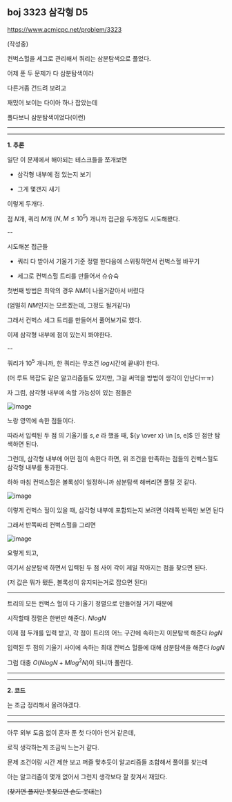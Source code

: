 boj 3323 삼각형 D5
-

https://www.acmicpc.net/problem/3323

(작성중)

컨벅스헐을 세그로 관리해서 쿼리는 삼분탐색으로 풀었다.

어제 푼 두 문제가 다 삼분탐색이라 

다른거좀 건드려 보려고 

재밌어 보이는 다이아 하나 잡았는데

풀다보니 삼분탐색이었다(이런)

----
----

**1. 추론**

일단 이 문제에서 해야되는 테스크들을 쪼개보면

- 삼각형 내부에 점 있는지 보기

- 그게 몇갠지 새기

이렇게 두개다.

점 $N$개, 쿼리 $M$개 $(N, M \le 10^5)$ 개니까 접근을 두개정도 시도해봤다.

--

시도해본 접근들

- 쿼리 다 받아서 기울기 기준 정렬 한다음에 스위핑하면서 컨벅스헐 바꾸기

- 세그로 컨벅스헐 트리를 만들어서 슈슈슉

첫번째 방법은 최악의 경우 $NM$이 나올거같아서 버렸다

(엄밀히 $NM$인지는 모르겠는데, 그정도 될거같다)

그래서 컨벅스 세그 트리를 만들어서 풀어보기로 했다.

이제 삼각형 내부에 점이 있는지 봐야한다.

--

쿼리가 $10^5$ 개니까, 한 쿼리는 무조건 $log$시간에 끝내야 한다. 

(머 루트 복잡도 같은 알고리즘들도 있지만, 그걸 써먹을 방법이 생각이 안난다ㅠㅠ)

자 그럼, 삼각형 내부에 속할 가능성이 있는 점들은

![image](https://github.com/minpaper/ps/assets/93968449/8b2e2f7c-d1e1-4c80-b084-e34aa6813ba9)

노랑 영역에 속한 점들이다.

따라서 입력된 두 점 의 기울기를 $s,e$ 라 했을 때, ${y \over x} \in [s, e]$ 인 점만 탐색하면 된다.

그런데, 삼각형 내부에 어떤 점이 속한다 하면, 위 조건을 만족하는 점들의 컨벅스헐도 삼각형 내부를 통과한다.

하하 마침 컨벅스헐은 볼록성이 일정하니까 삼분탐색 해버리면 풀릴 것 같다.

![image](https://github.com/minpaper/ps/assets/93968449/9e90555d-67d9-4598-bf1c-4981dc057c2d)

이렇게 컨벅스 헐이 있을 때, 삼각형 내부에 포함되는지 보려면 아래쪽 반쪽만 보면 된다

그래서 반쪽짜리 컨벅스헐을 그리면 

![image](https://github.com/minpaper/ps/assets/93968449/3906a7ca-8b19-41b0-9c80-f16cf9f2d51e)

요렇게 되고,

여기서 삼분탐색 하면서 입력된 두 점 사이 각이 제일 작아지는 점을 찾으면 된다.

(저 값은 뭐가 됐든, 볼록성이 유지되는거로 잡으면 된다)

----

트리의 모든 컨벅스 헐이 다 기울기 정렬으로 만들어질 거기 때문에

시작할때 정렬은 한번만 해준다. $NlogN$

이제 점 두개를 입력 받고, 각 점이 트리의 어느 구간에 속하는지 이분탐색 해준다 $logN$

입력된 두 점의 기울기 사이에 속하는 최대 컨벅스 헐들에 대해 삼분탐색을 해준다 $logN$

그럼 대충 $O(NlogN+Mlog^2N)$이 되니까 풀린다.

----
----
**2. 코드**

는 조금 정리해서 올려야겠다.

----
----
아무 외부 도움 없이 혼자 푼 첫 다이아 인거 같은데,

로직 생각하는게 조금씩 느는거 같다.

문제 조건이랑 시간 제한 보고 퍼즐 맞추듯이 알고리즘들 조합해서 풀이를 찾는데

아는 알고리즘이 몇개 없어서 그런지 생각보다 잘 찾겨서 재밌다. 

(~~찾기면 풀지만 못찾으면 손도 못대는~~)
